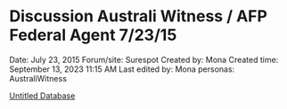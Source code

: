 # Discussion Australi Witness / AFP Federal Agent 7/23/15

Date: July 23, 2015
Forum/site: Surespot
Created by: Mona
Created time: September 13, 2023 11:15 AM
Last edited by: Mona
personas: AustraliWitness

[Untitled Database](Discussion%20Australi%20Witness%20AFP%20Federal%20Agent%207%2023%204588d874e3ae4577a06a4d171b7da4e3/Untitled%20Database%206434c584491b4f1ca0ae96e9b824948c.csv)
